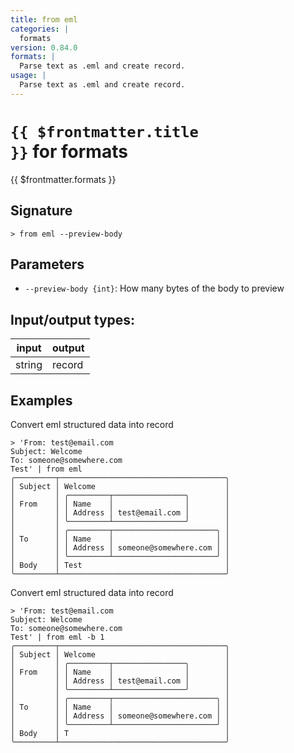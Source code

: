 ```yaml
---
title: from eml
categories: |
  formats
version: 0.84.0
formats: |
  Parse text as .eml and create record.
usage: |
  Parse text as .eml and create record.
---
```


# <code>{{ $frontmatter.title }}</code> for formats

<div class='command-title'>{{ $frontmatter.formats }}</div>

## Signature

```> from eml --preview-body```

## Parameters

 -  `--preview-body {int}`: How many bytes of the body to preview


## Input/output types:

| input  | output |
| ------ | ------ |
| string | record |

## Examples

Convert eml structured data into record
```shell
> 'From: test@email.com
Subject: Welcome
To: someone@somewhere.com
Test' | from eml
╭─────────┬─────────────────────────────────────╮
│ Subject │ Welcome                             │
│         │ ╭─────────┬────────────────╮        │
│ From    │ │ Name    │                │        │
│         │ │ Address │ test@email.com │        │
│         │ ╰─────────┴────────────────╯        │
│         │ ╭─────────┬───────────────────────╮ │
│ To      │ │ Name    │                       │ │
│         │ │ Address │ someone@somewhere.com │ │
│         │ ╰─────────┴───────────────────────╯ │
│ Body    │ Test                                │
╰─────────┴─────────────────────────────────────╯
```

Convert eml structured data into record
```shell
> 'From: test@email.com
Subject: Welcome
To: someone@somewhere.com
Test' | from eml -b 1
╭─────────┬─────────────────────────────────────╮
│ Subject │ Welcome                             │
│         │ ╭─────────┬────────────────╮        │
│ From    │ │ Name    │                │        │
│         │ │ Address │ test@email.com │        │
│         │ ╰─────────┴────────────────╯        │
│         │ ╭─────────┬───────────────────────╮ │
│ To      │ │ Name    │                       │ │
│         │ │ Address │ someone@somewhere.com │ │
│         │ ╰─────────┴───────────────────────╯ │
│ Body    │ T                                   │
╰─────────┴─────────────────────────────────────╯
```
